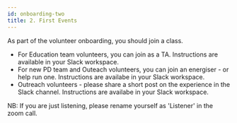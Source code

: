 ```yaml
---
id: onboarding-two
title: 2. First Events
---
```


As part of the volunteer onboarding, you should join a class. 

- For Education team volunteers, you can join as a TA. Instructions are available in your Slack workspace. 
- For new PD team and Outeach volunteers, you can join an energiser - or help run one. Instructions are availabe in your Slack workspace.   
- Outreach volunteers - please share a short post on the experience in the Slack channel. Instructions are availabe in your Slack workspace. 

NB: If you are just listening, please rename yourself as 'Listener' in the zoom call. 

